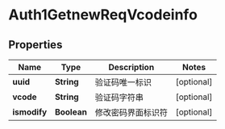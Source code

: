 # Auth1GetnewReqVcodeinfo

## Properties
Name | Type | Description | Notes
------------ | ------------- | ------------- | -------------
**uuid** | **String** | 验证码唯一标识 |  [optional]
**vcode** | **String** | 验证码字符串 |  [optional]
**ismodify** | **Boolean** | 修改密码界面标识符 |  [optional]
